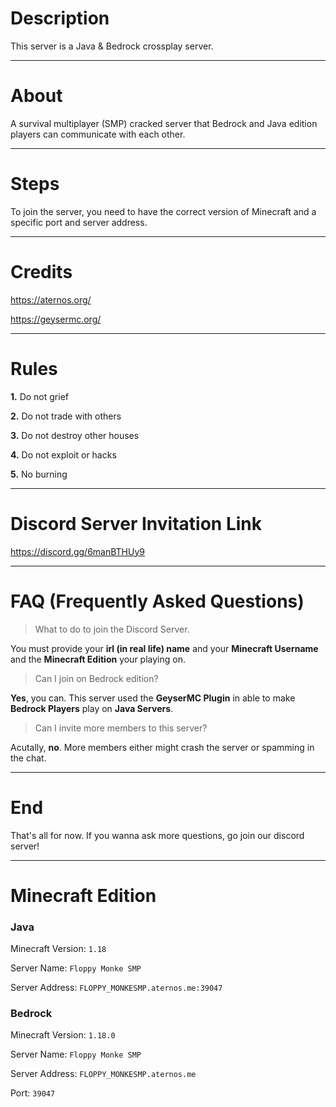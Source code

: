 # Description
This server is a Java & Bedrock crossplay server.

---

# About
A survival multiplayer (SMP) cracked server that Bedrock and Java edition players can communicate with each other.

---

# Steps
To join the server, you need to have the correct version of Minecraft and a specific port and server address.

---

# Credits
https://aternos.org/

https://geysermc.org/

---

# Rules
**1.** Do not grief

**2.** Do not trade with others

**3.** Do not destroy other houses

**4.** Do not exploit or hacks

**5.** No burning

---

# Discord Server Invitation Link
https://discord.gg/6manBTHUy9

---

# FAQ (Frequently Asked Questions)

> What to do to join the Discord Server.

You must provide your **irl (in real life) name** and your **Minecraft Username** and the **Minecraft Edition** your playing on. 

> Can I join on Bedrock edition? 

**Yes**, you can. This server used the **GeyserMC Plugin** in able to make **Bedrock Players** play on **Java Servers**. 

> Can I invite more members to this server?

Acutally, **no**. More members either might crash the server or spamming in the chat.

---
# End
That's all for now.
If you wanna ask more questions, go join our discord server!

---

# Minecraft Edition
### Java
Minecraft Version: `1.18`

Server Name: `Floppy Monke SMP`

Server Address: `FLOPPY_MONKESMP.aternos.me:39047`

### Bedrock
Minecraft Version: `1.18.0`

Server Name: `Floppy Monke SMP`

Server Address: `FLOPPY_MONKESMP.aternos.me`

Port: `39047`
